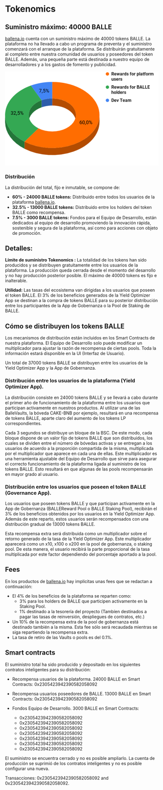 # Tokenomics

## Suministro máximo: 40000 BALLE

[ballena.io](https://ballena.io/) cuenta con un suministro máximo de 40000 tokens BALLE. La plataforma no ha llevado a cabo un programa de preventa y el suministro comenzará con el arranque de la plataforma. Se distribuirán gratuitamente al completo entre nuestra comunidad de usuarios y poseedores del token BALLE. Además, una pequeña parte está destinada a nuestro equipo de desarrolladores y a los gastos de fomento y publicidad.

![](.gitbook/assets/balle_token_distribution%20%281%29%20%281%29.png)

### **Distribución**

La distribución del total, fijo e inmutable, se compone de:

* **60% - 24000 BALLE tokens:** Distribuido entre todos los usuarios de la plataforma [ballena.io](https://ballena.io/).
* **32.5% - 13000 BALLE tokens:** Distribuido entre los holders del token BALLE como recompensa.
* **7.5% - 3000 BALLE tokens:** Fondos para el Equipo de Desarrollo, están dedicados al equipo de desarrollo promoviendo la innovación rápida, sostenible y segura de la plataforma, así como para acciones con objeto de promoción.



## Detalles:

**Límite de suministro Tokenomics :** La totalidad de los tokens han sido producidos y se distribuyen gratuitamente entre los usuarios de la plataforma. La producción queda cerrada desde el momento del desarrollo y no hay producción posterior posible. El máximo de 40000 tokens es fijo e inalterable.

**Utilidad:** Las tasas del ecosistema van dirigidas a los usuarios que poseen el token BALLE. El 3% de los beneficios generados de la Yield Optimizer App se destinan a la compra de tokens BALLE para su posterior distribución entre los participantes de la App de Gobernanza o la Pool de Staking de BALLE.



## Cómo se distribuyen los tokens BALLE

Los mecanismos de distribución están incluidos en los Smart Contracts de nuestra plataforma. El Equipo de Desarrollo solo puede modificar un multiplicador para ajustar la razón de recompensa de ciertas pools. Toda la información estará disponible en la UI \(Interfaz de Usuario\).

Un total de 37000 tokens BALLE se distribuyen entre los usuarios de la Yield Optimizer App y la App de Gobernanza.



### Distribución entre los usuarios de la plataforma \(Yield Optimizer App\).

La distribución consiste en 24000 tokens BALLE y se llevará a cabo durante el primer año de funcionamiento de la plataforma entre los usuarios que participan activamente en nuestros productos. Al utilizar una de las BalleVaults, la bóveda CAKE-BNB por ejemplo, resultará en una recompensa de tokens BALLE, aparte claro del aumento de los tokens LP correspondientes.

Cada 3 segundos se distribuye un bloque de la BSC. De este modo, cada bloque dispone de un valor fijo de tokens BALLE que son distribuidos, los cuales se dividen entre el número de bóvedas activas y se entregan a los usuarios de acuerdo a la proporción compartida de la misma, multiplicada por el multiplicador que aparece en cada una de ellas. Este multiplicador es una herramienta ajustable del Equipo de Desarrollo que sirve para asegurar el correcto funcionamiento de la plataforma ligada al suministro de los tokens BALLE. Esto resultará en que algunas de las pools recompensarán en mayor grado al usuario.



### Distribución entre los usuarios que poseen el token BALLE \(Governance App\).

Los usuarios que poseen tokens BALLE y que participan activamente en la App de Gobernanza \(BALLEReward Pool o BALLE Staking Pool\), recibirán el 3% de los beneficios obtenidos por los usuarios en la Yield Optimizer App. Además de este reparto, estos usuarios serán recompensados con una distribución gradual de 13000 tokens BALLE.

Esta recompensa extra será distribuida como un multiplicador sobre el retorno generado de la tasa de la Yield Optimizer App. Este multiplicador aparecerá como un x10, x100 o x200 en la pool de gobernanza, o staking pool. De esta manera, el usuario recibirá la parte proporcional de la tasa multiplicada por este factor dependiendo del porcentaje aportado a la pool.

## Fees

En los productos de [ballena.io](https://ballena.io/) hay implicitas unas fees que se redactan a continuación:

* El 4% de los beneficios de la plataforma se reparten como:
  * 3% para los holders de BALLE que participen activamente en la Staking Pool.
  * 1% destinado a la tesorería del proyecto \(Tambíen destinados a pagar las tasas de reinversión, despliegues de contratos, etc.\)
* Un 10% de la recompensa extra de la pool de gobernanza está destinado también a la misma. Esta fee sólo será recaudada mientras se siga repartiendo la recompensa extra.
* La tasa de retiro de las Vaults o pools es del 0.1%.



## Smart contracts

El suministro total ha sido producido y depositado en los siguientes contratos inteligentes para su distribución:

* Recompensa usuarios de la plataforma. 24000 BALLE en Smart Contracts: 0x2305423942390582058092
* Recompensa usuarios poseedores de BALLE. 13000 BALLE en Smart Contracts: 0x2305423942390582058092
* Fondos Equipo de Desarrollo. 3000 BALLE en Smart Contracts:



  * 0x2305423942390582058092
  * 0x2305423942390582058092
  * 0x2305423942390582058092
  * 0x2305423942390582058092
  * 0x2305423942390582058092
  * 0x2305423942390582058092
  * 0x2305423942390582058092



El suministro se encuentra cerrado y no es posible ampliarlo. La cuenta de producción se suprimió de los contratos inteligentes y no es posible configurar una nueva.

Transacciones: 0x2305423942390582058092 and 0x2305423942390582058092.





